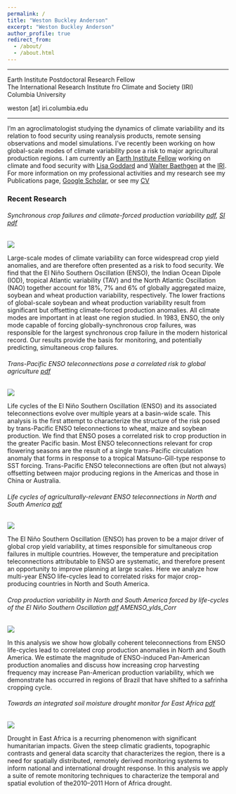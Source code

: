 ```yaml
---
permalink: /
title: "Weston Buckley Anderson"
excerpt: "Weston Buckley Anderson"
author_profile: true
redirect_from: 
  - /about/
  - /about.html
---
```


---

Earth Institute Postdoctoral Research Fellow <br/>
The International Research Institute fro Climate and Society (IRI)<br/>
Columbia University <br/>

weston [at] iri.columbia.edu

---

I’m an agroclimatologist studying the dynamics of climate variability and its relation to food security using reanalysis products, remote  sensing observations and model simulations. I’ve recently been working on how global-scale modes of climate variability pose a risk to major agricultural production regions. I am currently an [Earth Institute Fellow](earth.columbia.edu/articles/view/58#Anderson) working on climate and food security with [Lisa Goddard](https://iri.columbia.edu/contact/staff-directory/lisa-goddard/) and  [Walter Baethgen](https://iri.columbia.edu/contact/staff-directory/walter-baethgen/) at the [IRI](https://iri.columbia.edu/). For more information on my professional activities and my research see my Publications page, [Google Scholar](scholar.google.com/citations?user=RP8M1g8AAAAJ&hl=en), or see my [CV](https://WestonAnderson.github.io/files/Weston_Buckley_Anderson_CV_2019.pdf)



### Recent Research

###### Synchronous crop failures and climate-forced production variability [pdf](https://WestonAnderson.github.io/files/Anderson2019_synchronous.pdf), [SI pdf](https://WestonAnderson.github.io/files/Anderson2019_synchronous_SI.pdf)

![](https://WestonAnderson.github.io/images/Synchronous_failure.png)

Large-scale modes of climate variability can force widespread crop yield anomalies, and are therefore often presented as a risk to food security. We find that the El Niño Southern Oscillation (ENSO), the Indian Ocean Dipole (IOD), tropical Atlantic variability (TAV) and the North Atlantic Oscillation (NAO) together account for 18%, 7% and 6% of globally aggregated maize, soybean and wheat production variability, respectively. The lower fractions of global-scale soybean and wheat production variability result from significant but offsetting climate-forced production anomalies. All climate modes are important in at least one region studied. In 1983, ENSO, the only mode capable of forcing globally-synchronous crop failures, was responsible for the largest synchronous crop failure in the modern historical record. Our results provide the basis for monitoring, and potentially predicting, simultaneous crop failures.

 

###### Trans-Pacific ENSO teleconnections pose a correlated risk to global agriculture [pdf](https://WestonAnderson.github.io/files/Anderson2018transpacific.pdf)

![](https://WestonAnderson.github.io/images/Transpacific.png)

Life cycles of the El Niño Southern Oscillation (ENSO) and its associated teleconnections evolve over multiple years at a basin-wide scale. This analysis is the first attempt to characterize the structure of the risk posed by trans-Pacific ENSO teleconnections to wheat, maize and soybean production. We find that ENSO poses a correlated risk to crop production in the greater Pacific basin. Most ENSO teleconnections relevant for crop flowering seasons are the result of a single trans-Pacific circulation anomaly that forms in response to a tropical Matsuno-Gill-type response to SST forcing. Trans-Pacific ENSO teleconnections are often (but not always) offsetting between major producing regions in the Americas and those in China or Australia.

 

 

###### Life cycles of agriculturally-relevant ENSO teleconnections in North and South America [pdf](https://WestonAnderson.github.io/files/Anderson2016lifecycles.pdf)

![](https://WestonAnderson.github.io/images/ENSO_tele.png)

The El Niño Southern Oscillation (ENSO) has proven to be a major driver of global crop yield variability, at times responsible for simultaneous crop failures in multiple countries. However, the temperature and precipitation teleconnections attributable to ENSO are systematic, and therefore present an opportunity to improve planning at large scales. Here we analyze how multi-year ENSO life-cycles lead to correlated risks for major crop-producing countries in North and South America.



###### Crop production variability in North and South America forced by life-cycles of the El Niño Southern Oscillation [pdf](https://WestonAnderson.github.io/files/Anderson2017crop.pdf)  AMENSO_ylds_Corr

![](https://WestonAnderson.github.io/images/AMENSO_ylds_Corr-768x576.png)

In this analysis we show how globally coherent teleconnections from ENSO life-cycles lead to correlated crop production anomalies in North and South America. We estimate the magnitude of ENSO-induced Pan-American production anomalies and discuss how increasing crop harvesting frequency may increase Pan-American production variability, which we demonstrate has occurred in regions of Brazil that have shifted to a safrinha cropping cycle.



###### Towards an integrated soil moisture drought monitor for East Africa [pdf](https://WestonAnderson.github.io/files/Anderson2012drought.pdf)

![](https://WestonAnderson.github.io/images/drought_monitor.png)

Drought in East Africa is a recurring phenomenon with significant humanitarian impacts. Given the steep climatic gradients, topographic contrasts and general data scarcity that characterizes the region, there is a need for spatially distributed, remotely derived monitoring systems to inform national and international drought response. In this analysis we apply a suite of remote monitoring techniques to characterize the temporal and spatial evolution of the2010–2011 Horn of Africa drought.

 
